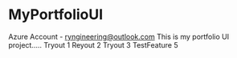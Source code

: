 # MyPortfolioUI
Azure Account - ryngineering@outlook.com
This is my portfolio UI project.....
Tryout 1
Reyout 2
Tryout 3
TestFeature 5
